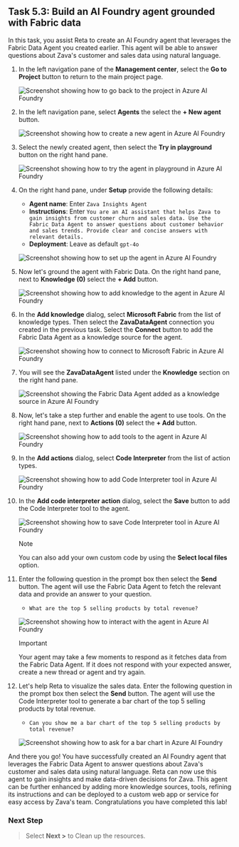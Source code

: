 ## Task 5.3: Build an AI Foundry agent grounded with Fabric data

In this task, you assist Reta to create an AI Foundry agent that leverages the Fabric Data Agent you created earlier. This agent will be able to answer questions about Zava's customer and sales data using natural language.

1. In the left navigation pane of the **Management center**, select the **Go to Project** button to return to the main project page.

    ![Screenshot showing how to go back to the project in Azure AI Foundry](media/azure-ai-foundry-go-to-project.png)

2. In the left navigation pane, select **Agents** the select the **+ New agent** button.

    ![Screenshot showing how to create a new agent in Azure AI Foundry](media/azure-ai-foundry-new-agent.png)

3. Select the newly created agent, then select the **Try in playground** button on the right hand pane.

    ![Screenshot showing how to try the agent in playground in Azure AI Foundry](media/azure-ai-foundry-try-in-playground.png)

4. On the right hand pane, under **Setup** provide the following details:

    - **Agent name**: Enter `Zava Insights Agent`
    - **Instructions**: Enter `You are an AI assistant that helps Zava to gain insights from customer churn and sales data. Use the Fabric Data Agent to answer questions about customer behavior and sales trends. Provide clear and concise answers with relevant details.`
    - **Deployment**: Leave as default `gpt-4o`

    ![Screenshot showing how to set up the agent in Azure AI Foundry](media/azure-ai-foundry-agent-setup.png)

5. Now let's ground the agent with Fabric Data. On the right hand pane, next to **Knowledge (0)** select the **+ Add** button.

    ![Screenshot showing how to add knowledge to the agent in Azure AI Foundry](media/azure-ai-foundry-add-knowledge.png)

6. In the **Add knowledge** dialog, select **Microsoft Fabric** from the list of knowledge types. Then select the **ZavaDataAgent** connection you created in the previous task. Select the **Connect** button to add the Fabric Data Agent as a knowledge source for the agent.

    ![Screenshot showing how to connect to Microsoft Fabric in Azure AI Foundry](media/azure-ai-foundry-connect-fabric-knowledge.png)

7. You will see the **ZavaDataAgent** listed under the **Knowledge** section on the right hand pane.

    ![Screenshot showing the Fabric Data Agent added as a knowledge source in Azure AI Foundry](media/azure-ai-foundry-fabric-knowledge-added.png)

8. Now, let's take a step further and enable the agent to use tools. On the right hand pane, next to **Actions (0)** select the **+ Add** button.

    ![Screenshot showing how to add tools to the agent in Azure AI Foundry](media/azure-ai-foundry-add-tools.png)

9. In the **Add actions** dialog, select **Code Interpreter** from the list of action types.

    ![Screenshot showing how to add Code Interpreter tool in Azure AI Foundry](media/azure-ai-foundry-add-code-interpreter.png)

10. In the **Add code interpreter action** dialog, select the **Save** button to add the Code Interpreter tool to the agent.

    ![Screenshot showing how to save Code Interpreter tool in Azure AI Foundry](media/azure-ai-foundry-save-code-interpreter.png)

    > [!NOTE]
    > You can also add your own custom code by using the **Select local files** option.

11. Enter the following question in the prompt box then select the **Send** button. The agent will use the Fabric Data Agent to fetch the relevant data and provide an answer to your question.

    - `What are the top 5 selling products by total revenue?`

    ![Screenshot showing how to interact with the agent in Azure AI Foundry](media/azure-ai-foundry-ask-agent.png)

    > [!IMPORTANT]
    > Your agent may take a few moments to respond as it fetches data from the Fabric Data Agent. If it does not respond with your expected answer, create a new thread or agent and try again.

12. Let's help Reta to visualize the sales data. Enter the following question in the prompt box then select the **Send** button. The agent will use the Code Interpreter tool to generate a bar chart of the top 5 selling products by total revenue.

    - `Can you show me a bar chart of the top 5 selling products by total revenue?`

    ![Screenshot showing how to ask for a bar chart in Azure AI Foundry](media/azure-ai-foundry-ask-bar-chart.png)

And there you go! You have successfully created an AI Foundry agent that leverages the Fabric Data Agent to answer questions about Zava's customer and sales data using natural language. Reta can now use this agent to gain insights and make data-driven decisions for Zava. This agent can be further enhanced by adding more knowledge sources, tools, refining its instructions and can be deployed to a custom web app or service for easy access by Zava's team. Congratulations you have completed this lab!

### Next Step

> Select **Next >** to Clean up the resources.
